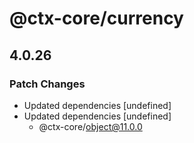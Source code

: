 # @ctx-core/currency

## 4.0.26
### Patch Changes

- Updated dependencies [undefined]
- Updated dependencies [undefined]
  - @ctx-core/object@11.0.0

